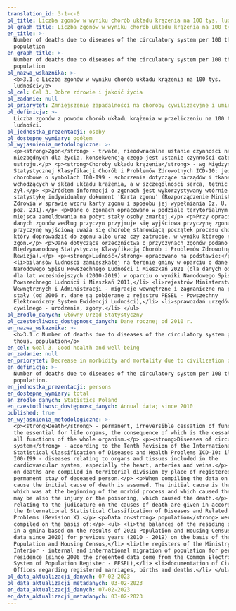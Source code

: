 ```yaml
---
translation_id: 3-1-c-0
pl_title: Liczba zgonów w wyniku chorób układu krążenia na 100 tys. ludności
pl_graph_title: Liczba zgonów w wyniku chorób układu krążenia na 100 tys. ludności
en_title: >-
  Number of deaths due to diseases of the circulatory system per 100 thous.
  population
en_graph_title: >-
  Number of deaths due to diseases of the circulatory system per 100 thous.
  population
pl_nazwa_wskaznika: >-
  <b>3.1.c Liczba zgonów w wyniku chorób układu krążenia na 100 tys.
  ludności</b>
pl_cel: Cel 3. Dobre zdrowie i jakość życia
pl_zadanie: null
pl_priorytet: Zmniejszenie zapadalności na choroby cywilizacyjne i umieralności z ich powodu
pl_definicja: >-
  Liczba zgonów z powodu chorób układu krążenia w przeliczeniu na 100 tys.
  ludności.
pl_jednostka_prezentacji: osoby
pl_dostepne_wymiary: ogółem
pl_wyjasnienia_metodologiczne: >-
  <p><strong>Zgon</strong> - trwałe, nieodwracalne ustanie czynności narządów
  niezbędnych dla życia, konsekwencją czego jest ustanie czynności całego
  ustroju.</p> <p><strong>Choroby układu krążenia</strong> - wg Międzynarodowej
  Statystycznej Klasyfikacji Chorób i Problemów Zdrowotnych ICD-10: jednostki
  chorobowe o symbolach I00-I99 - schorzenia dotyczące narządów i tkanek
  wchodzących w skład układu krążenia, a w szczególności serca, tętnic i
  żył.</p> <p>Źródłem informacji o zgonach jest wykorzystywany wtórnie przez
  statystykę indywidualny dokument 'Karta zgonu' (Rozporządzenie Ministra
  Zdrowia w sprawie wzoru karty zgonu i sposobu jej wypełniania Dz. U. 2015 r.,
  poz. 231).</p> <p>Dane o zgonach opracowano w podziale terytorialnym - według
  miejsca zameldowania na pobyt stały osoby zmarłej.</p> <p>Przy opracowywaniu
  danych zgonów według przyczyn przyjmuje się wyjściowa przyczynę zgonu. Za
  przyczynę wyjściową uważa się chorobę stanowiącą początek procesu chorobowego,
  który doprowadził do zgonu albo uraz czy zatrucie, w wyniku którego nastąpił
  zgon.</p> <p>Dane dotyczące orzecznictwa o przyczynach zgonów podano zgodnie z
  Międzynarodową Statystyczną Klasyfikacją Chorób i Problemów Zdrowotnych (X
  Rewizja).</p> <p><strong>Ludność</strong> opracowano na podstawie:</p> <ul>
  <li>bilansów ludności zamieszkałej na terenie gminy w oparciu o dane
  Narodowego Spisu Powszechnego Ludności i Mieszkań 2021 (dla danych od 2020 r.)
  dla lat wcześniejszych (2010-2019) w oparciu o wyniki Narodowego Spisu
  Powszechnego Ludności i Mieszkań 2011,</li> <li>rejestrów Ministerstwa Spraw
  Wewnętrznych i Administracji - migracje wewnętrzne i zagraniczne na pobyt
  stały (od 2006 r. dane są pobierane z rejestru PESEL - Powszechny
  Elektroniczny System Ewidencji Ludności),</li> <li>sprawozdań urzędów stanu
  cywilnego - urodzenia, zgony.</li> </ul>
pl_zrodlo_danych: Główny Urząd Statystyczny
pl_czestotliwosc_dostępnosc_danych: Dane roczne; od 2010 r.
en_nazwa_wskaznika: >-
  <b>3.1.c Number of deaths due to diseases of the circulatory system per 100
  thous. population</b>
en_cel: Goal 3. Good health and well-being
en_zadanie: null
en_priorytet: Decrease in morbidity and mortality due to civilization diseases
en_definicja: >-
  Number of deaths due to diseases of the circulatory system per 100 thous.
  population.
en_jednostka_prezentacji: persons
en_dostepne_wymiary: total
en_zrodlo_danych: Statistics Poland
en_czestotliwosc_dostępnosc_danych: Annual data; since 2010
published: true
en_wyjasnienia_metodologiczne: >-
  <p><strong>Death</strong> - permanent, irreversible cessation of functions of
  the essential for life organs, the consequence of which is the cessation of
  all functions of the whole organism.</p> <p><strong>Diseases of circulatory
  system</strong> - according to the Tenth Revision of the International
  Statistical Classification of Diseases and Health Problems ICD-10: illnesses
  I00-I99 - diseases relating to organs and tissues included in the
  cardiovascular system, especially the heart, arteries and veins.</p> <p>Data
  on deaths are compiled in territorial division by place of registered for
  permanent stay of deceased person.</p> <p>When compiling the data on deaths by
  cause the initial cause of death is assumed. The initial cause is the disease,
  which was at the beginning of the morbid process and which caused the death it
  may be also the injury or the poisoning, which caused the death.</p> <p>Data
  relating to the judicature on the causes of death are given in accordance with
  the International Statistical Classification of Diseases and Related Health
  Problems (Revision X).</p> <p>Data on<strong> population</strong> were
  compiled on the basis of:</p> <ul> <li>the balances of the residing population
  in a gmina based on the results of 2021 Population and Housing Census (for
  data since 2020) for previous years (2010 - 2019) on the basis of the 2011
  Population and Housing Census,</li> <li>the registers of the Ministry of
  Interior - internal and international migration of population for permanent
  residence (since 2006 the presented data come from the Common Electronic
  System of Population Register - PESEL),</li> <li>documentation of Civil Status
  Offices regarding registered marriages, births and deaths.</li> </ul>
pl_data_aktualizacji_danych: 07-02-2023
pl_data_aktualizacji_metadanych: 03-02-2023
en_data_aktualizacji_danych: 07-02-2023
en_data_aktualizacji_metadanych: 03-02-2023
---
```

